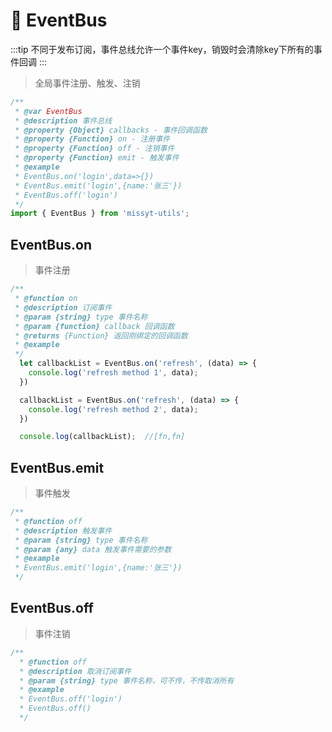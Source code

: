 # 🥕 EventBus

:::tip
不同于发布订阅，事件总线允许一个事件key，销毁时会清除key下所有的事件回调
:::
> 全局事件注册、触发、注销
```js
/**
 * @var EventBus
 * @description 事件总线
 * @property {Object} callbacks - 事件回调函数
 * @property {Function} on - 注册事件
 * @property {Function} off - 注销事件
 * @property {Function} emit - 触发事件
 * @example
 * EventBus.on('login',data=>{})
 * EventBus.emit('login',{name:'张三'})
 * EventBus.off('login')
 */
import { EventBus } from 'missyt-utils';
```

## EventBus.on
> 事件注册
```js
/**
 * @function on
 * @description 订阅事件
 * @param {string} type 事件名称
 * @param {function} callback 回调函数
 * @returns {Function} 返回刚绑定的回调函数
 * @example
 */
  let callbackList = EventBus.on('refresh', (data) => {
    console.log('refresh method 1', data);
  })

  callbackList = EventBus.on('refresh', (data) => {
    console.log('refresh method 2', data);
  })

  console.log(callbackList);  //[fn,fn]
```

## EventBus.emit
> 事件触发
```js
/**
 * @function off
 * @description 触发事件
 * @param {string} type 事件名称
 * @param {any} data 触发事件需要的参数
 * @example
 * EventBus.emit('login',{name:'张三'})
 */
```

## EventBus.off
> 事件注销
```js
/**
  * @function off
  * @description 取消订阅事件
  * @param {string} type 事件名称，可不传，不传取消所有
  * @example
  * EventBus.off('login')
  * EventBus.off()
  */
```

